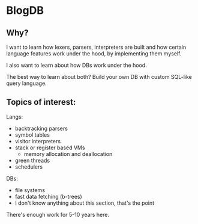 BlogDB
======

Why?
----

I want to learn how lexers, parsers, interpreters are built and how certain language features work under the hood, by implementing them myself.

I also want to learn about how DBs work under the hood.

The best way to learn about both? Build your own DB with custom SQL-like query language.

Topics of interest:
-------------------

Langs:

- backtracking parsers
- symbol tables
- visitor interpreters 
- stack or register based VMs
	- memory allocation and deallocation
- green threads
- schedulers

DBs:

- file systems
- fast data fetching (b-trees)
- I don't know anything about this section, that's the point

There's enough work for 5-10 years here.
